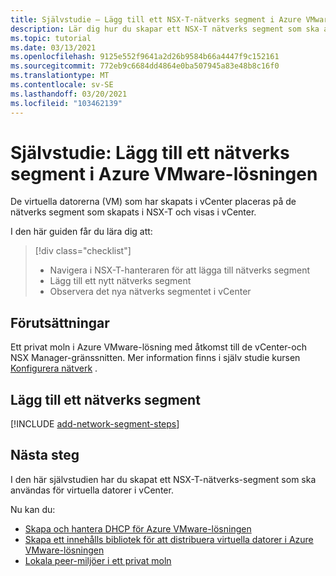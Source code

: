 ```yaml
---
title: Självstudie – Lägg till ett NSX-T-nätverks segment i Azure VMware-lösning
description: Lär dig hur du skapar ett NSX-T nätverks segment som ska användas för virtuella datorer (VM) i vCenter.
ms.topic: tutorial
ms.date: 03/13/2021
ms.openlocfilehash: 9125e552f9641a2d26b9584b66a4447f9c152161
ms.sourcegitcommit: 772eb9c6684dd4864e0ba507945a83e48b8c16f0
ms.translationtype: MT
ms.contentlocale: sv-SE
ms.lasthandoff: 03/20/2021
ms.locfileid: "103462139"
---
```

# <a name="tutorial-add-a-network-segment-in-azure-vmware-solution"></a>Självstudie: Lägg till ett nätverks segment i Azure VMware-lösningen 

De virtuella datorerna (VM) som har skapats i vCenter placeras på de nätverks segment som skapats i NSX-T och visas i vCenter.

I den här guiden får du lära dig att:

> [!div class="checklist"]
> * Navigera i NSX-T-hanteraren för att lägga till nätverks segment
> * Lägg till ett nytt nätverks segment
> * Observera det nya nätverks segmentet i vCenter

## <a name="prerequisites"></a>Förutsättningar

Ett privat moln i Azure VMware-lösning med åtkomst till de vCenter-och NSX Manager-gränssnitten. Mer information finns i själv studie kursen [Konfigurera nätverk](tutorial-configure-networking.md) .

## <a name="add-a-network-segment"></a>Lägg till ett nätverks segment

[!INCLUDE [add-network-segment-steps](includes/add-network-segment-steps.md)]

## <a name="next-steps"></a>Nästa steg

I den här självstudien har du skapat ett NSX-T-nätverks-segment som ska användas för virtuella datorer i vCenter. 

Nu kan du: 

- [Skapa och hantera DHCP för Azure VMware-lösningen](manage-dhcp.md)
- [Skapa ett innehålls bibliotek för att distribuera virtuella datorer i Azure VMware-lösningen](deploy-vm-content-library.md) 
- [Lokala peer-miljöer i ett privat moln](tutorial-expressroute-global-reach-private-cloud.md)


<!-- LINKS - external-->

<!-- LINKS - internal -->
